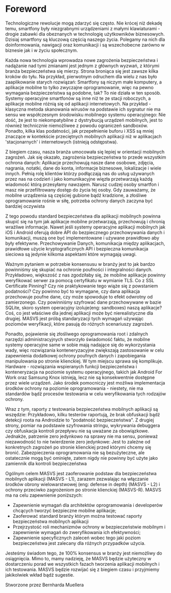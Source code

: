 # Foreword

Technologiczne rewolucje mogą zdarzyć się często. Nie krócej niż dekadę temu, smartfony były niezgrabnymi urządzeniami z małymi klawiaturami - drogie zabawki dla obeznanych w technologię użytkowników biznesowych. Dzisiaj smartfony są kluczową częścią naszego życia. Polegamy na nich dla doinformowania, nawigacji oraz komunikacji i są wszechobecne zarówno w biznesie jak i w życiu społecznym.

Każda nowa technologia wprowadza nowe zagrożenia bezpieczeństwa i nadążanie nad tymi zmianami jest jednym z głównych wyzwań, z którymi branża bezpieczeństwa się mierzy. Strona broniąca się jest zawsze kilka kroków do tyłu. Na przykład, pierwotnym odruchem dla wielu z nas było zaaplikowanie starych rozwiązań: Smartfony są niczym małe komputery, a aplikacje mobilne to tylko zwyczajne oprogramowanie, więc na pewno wymagania bezpieczeństwa są podobne, tak? To nie działa w ten sposób. Systemy operacyjne smartfonów są inne niż te ze stacji roboczych, a aplikacje mobilne różnią się od aplikacji internetowych. Na przykład - klasyczna metoda skanowania wirusów na podstawie ich sygnatur nie ma sensu we współczesnym środowisku mobilnego systemu operacyjnego: Nie dość, że jest to niekompatybilne z dystrybucją urządzeń mobilnych, jest to również technicznie niemożliwee z powodu ograniczeń sandboxów. Ponadto, kilka klas podatności, jak przepełnienie buforu i XSS są mniej znaczące w kontekście przeciętnych mobilnych aplikacji niż w aplikacjach 'stacjonarnych' i internetowych (istnieją odstępstwa).

Z biegiem czasu, nasza branża umocowała się lepiej w orientacji mobilnych zagrożeń. Jak się okazało, zagrożenia bezpieczeństwa to przede wszystkim ochrona danych: Aplikacje przechowują nasze dane osobowe, zdjęcia, nagrania, notatki, dane do konta, informacje biznesowe, lokalizacje i wiele innych. Pełnią rolę klientów którzy podłączają nas do usług używanych przez nas na codzień i jako komunikacyjne więzła przetwarzają każdą  wiadomość którą przesyłamy nawzajem. Narusz cudzej osoby smartfon i masz nie przefiltrowany dostęp do życia tej osoby. Gdy zauważamy, że mobilne urządzenia są częściej gubione bądź kradzione, a złośliwe oprogramowanie rośnie w siłę, potrzeba ochrony danych zaczyna być bardziej oczywista

Z tego powodu standard bezpieczeństwa dla aplikacji mobilnych powinna skupić się na tym jak aplikacje mobilne przetwarzają, przechowują i chronią wrażliwe informacje. Nawet jeśli systemy operacyjne aplikacji mobilnych jak iOS i Android oferują dobre API do bezpiecznego przechowywania danych i komunikacji, muszą one być implementowane i używane prawidłowo aby były efektywne. Przechowywanie Danych, komunikacja między aplikacjach, prawidłowe użycie kryptograficznych API i bezpieczna komunikacja sieciowa są jedynie kilkoma aspektami które wymagają uwagi.

Ważnym pytaniem w potrzebie konsensusu w branży jest to jak bardzo powinniśmy się skupiać na ochronie poufności i integralności danych. Przykładowo, większość z nas zgodziłaby się, że mobilne aplikacje powinny weryfikować serwer za pomocą certyfikatu w wymianie TLS. Co z SSL Certificate Pinning? Czy nie praktykowanie tego wiąże się z powstaniem podatności? Czy powinno być to wymagane, czy dana aplikacja przechowuje poufne dane, czy może spowoduje to efekt odwrotny od zamierzonego. Czy powinniśmy szyfrować dane przechowywane w bazie SQLite, skoro system operacyjny izoluje(eng: sandboxes) naszą aplikacje? Coś, co jest właściwe dla jednej aplikacji może być nierealistyczne dla drugiej. MASVS jest próbą standaryzacji tych wymagań używając poziomów weryfikacji, które pasują do różnych scenariuszy zagrożeń.

Ponadto, pojawienie się złośliwego oprogramowania root i zdalnych narzędzi administracyjnych stworzyło świadomość faktu, że mobilne systemy operacyjne same w sobie mają nadające się do wykorzystania wady, więc rozwiązania konteneryzacyjne zwiększają zastosowanie w celu zapewnienia dodatkowej ochrony poufnych danych i zapobiegania manipulowania po stronie klienckiej. W tym miejscu sprawa się komplikuje. Hardware - rozwiązania wspieranych funkcji bezpieczeństwa i konteneryzacja na poziomie systemu operacyjnego, takich jak Android For Work oraz Samsung Knox istnieją, lecz nie są konsekwentnie dostępne przez wiele urządzeń. Jako środek pomocniczy jest możliwa implementacja środków ochrony na poziomie oprogramowania - niestety, nie ma standardów bądź procesów testowania w celu weryfikowania tych rodzajów ochrony.

Wraz z tym, raporty z testowania bezpieczeństwa mobilnych aplikacji są wszędzie: Przykładowo, kilku testerów raportują, że brak obfuskacji bądź detekcji roota na Androidzie to "podatność bezpieczeństwa". Z drugiej strony, pomiar na podstawie szyfrowania stringu, wykrywania debuggera czy obfuskacja kontroli przepływu nie są uważane za obowiązkowe. Jednakże, patrzenie zero jedynkowo na sprawy nie ma sensu, ponieważ niezawodność to nie twierdzenie zero jedynkowe: Jest to zależne od konkretnych zagrożeń po stronie klienckiej przed którymi chcemy się bronić. Zabezpieczenia oprogramowania nie są bezużyteczne, ale ostatecznie mogą być ominięte, zatem nigdy nie powinny być użyte jako zamiennik dla kontroli bezpieczeństwa

Ogólnym celem MASVS jest zaoferowanie podstaw dla bezpieczeństwa mobilnych aplikacji (MASVS - L1), zarazem zezwalając na włączanie środków obrony wielowarstwowej (eng: defense in depth) (MASVS - L2) i ochrony przeciwko zagrożeniom po stronie klienckiej (MASVS-R). MASVS ma na celu zapewnienie poniższych:

- Zapewnienie wymagań dla architektów oprogramowania i developerów chcących tworzyć bezpieczne mobilne aplikacje;
- Zaoferować standard branży którym można testować raporty bezpieczeństwa mobilnych aplikacji
- Przejrzystość roli mechanizmów ochrony w bezpieczeństwie mobilnym i zapewnienie wymagań do zweryfikowania ich efektywności;
- Zapewnienie specyficznych zaleceń wobec tego jaki poziom bezpieczeństwa jest zalecany dla różnych przypadków użycia.

Jesteśmy świadom tego, że 100% konsensus w branży jest niemożliwy do osiągnięcia. Mimo to, mamy nadzieję, że MASVS będzie użyteczny w dostarczeniu porad we wszystkich fazach tworzenia aplikacji mobilnych i ich testowania. MASVS będzie rozwijać się z biegiem czasu i przyjmiemy jakikolwiek wkład bądź sugestie.

Stworzone przez Bernharda Muellera